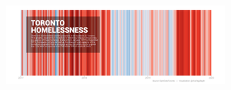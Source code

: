 ![Toronto Heatbars](https://github.com/charlie-gallagher/tidy-tuesday/blob/master/toronto/toronto_heatbars.png)
